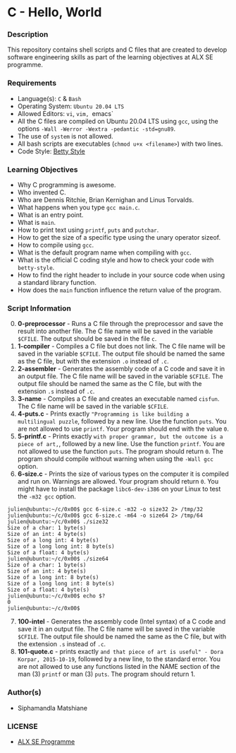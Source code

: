# C - Hello, World

### Description
This repository contains shell scripts and C files that are created to develop software engineering skills as part of the learning objectives at ALX SE programme.

### Requirements
* Language(s): `C` & `Bash`
* Operating System: `Ubuntu 20.04 LTS`
* Allowed Editors: `vi`, `vim, `emacs`
* All the C files are compiled on Ubuntu 20.04 LTS using `gcc`, using the options `-Wall -Werror -Wextra -pedantic -std=gnu89`.
* The use of `system` is not allowed.
* All bash scripts are executables (`chmod u+x <filename>`) with two lines.
* Code Style: <a href="https://github.com/holbertonschool/Betty">Betty Style</a>

### Learning Objectives
* Why C programming is awesome.
* Who invented C.
* Who are Dennis Ritchie, Brian Kernighan and Linus Torvalds.
* What happens when you type `gcc main.c`.
* What is an entry point.
* What is `main`.
* How to print text using `printf`, `puts` and `putchar`.
* How to get the size of a specific type using the unary operator sizeof.
* How to compile using `gcc`.
* What is the default program name when compiling with `gcc`.
* What is the official C coding style and how to check your code with `betty-style`.
* How to find the right header to include in your source code when using a standard library function.
* How does the `main` function influence the return value of the program.

### Script Information
0. **0-preprocessor** - Runs a C file through the preprocessor and save the result into another file. The C file name will be saved in the variable `$CFILE`. The output should be saved in the file `c`.<br>
1. **1-compiler** - Compiles a C file but does not link. The C file name will be saved in the variable `$CFILE`. The output file should be named the same as the C file, but with the extension `.o` instead of `.c`.<br>
2. **2-assembler** - Generates the assembly code of a C code and save it in an output file. The C file name will be saved in the variable `$CFILE`. The output file should be named the same as the C file, but with the extension `.s` instead of `.c`.<br>
3. **3-name** - Compiles a C file and creates an executable named `cisfun`. The C file name will be saved in the variable `$CFILE`.<br>
4. **4-puts.c** -  Prints exactly `"Programming is like building a multilingual puzzle`, followed by a new line. Use the function `puts`. You are not allowed to use `printf`. Your program should end with the value `0`.<br>
5. **5-printf.c** - Prints exactly `with proper grammar, but the outcome is a piece of art,`, followed by a new line. Use the function `printf`. You are not allowed to use the function `puts`. The program should return `0`. The program should compile without warning when using the `-Wall gcc` option.<br>
6. **6-size.c** - Prints the size of various types on the computer it is compiled and run on. Warnings are allowed. Your program should return `0`. You might have to install the package `libc6-dev-i386` on your Linux to test the `-m32 gcc` option. 
```
julien@ubuntu:~/c/0x00$ gcc 6-size.c -m32 -o size32 2> /tmp/32
julien@ubuntu:~/c/0x00$ gcc 6-size.c -m64 -o size64 2> /tmp/64
julien@ubuntu:~/c/0x00$ ./size32
Size of a char: 1 byte(s)
Size of an int: 4 byte(s)
Size of a long int: 4 byte(s)
Size of a long long int: 8 byte(s)
Size of a float: 4 byte(s)
julien@ubuntu:~/c/0x00$ ./size64
Size of a char: 1 byte(s)
Size of an int: 4 byte(s)
Size of a long int: 8 byte(s)
Size of a long long int: 8 byte(s)
Size of a float: 4 byte(s)
julien@ubuntu:~/c/0x00$ echo $?
0
julien@ubuntu:~/c/0x00$ 
```
7. **100-intel** - Generates the assembly code (Intel syntax) of a C code and save it in an output file. The C file name will be saved in the variable `$CFILE`. The output file should be named the same as the C file, but with the extension `.s` instead of `.c`.<br>
8. **101-quote.c** - prints exactly `and that piece of art is useful" - Dora Korpar, 2015-10-19`, followed by a new line, to the standard error. You are not allowed to use any functions listed in the NAME section of the man (3) `printf` or man (3) `puts`. The program should return 1.<br>

### Author(s)
* Siphamandla Matshiane

### LICENSE
* <a href="https://www.holbertonschool.com/"> ALX SE Programme</a>
